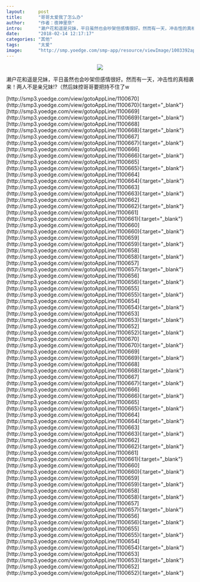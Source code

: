 ```yaml
---
layout:     post
title:      "哥哥太爱我了怎么办"
author:     "作者：夜神里奈"
intro:      "濑户花和遥是兄妹，平日虽然也会吵架但感情很好。然而有一天，冲击性的真相袭来！两人不是亲兄妹!?（然后妹控哥哥要把持不住了w"
date:       "2018-02-14 12:17:17"
categories: "其他"
tags:       "太爱"
image:      "http://smp.yoedge.com/smp-app/resource/viewImage/1003392appline.png"
---
```

<div style="text-align: center">
<p><img src="http://smp.yoedge.com/smp-app/resource/viewImage/1003392appline.png"/></p>
</div>
<p class="post-meta">
<span>濑户花和遥是兄妹，平日虽然也会吵架但感情很好。然而有一天，冲击性的真相袭来！两人不是亲兄妹!?（然后妹控哥哥要把持不住了w</span>
</p>
[http://smp3.yoedge.com/view/gotoAppLine/1100670](http://smp3.yoedge.com/view/gotoAppLine/1100670){:target="_blank"}
[http://smp3.yoedge.com/view/gotoAppLine/1100669](http://smp3.yoedge.com/view/gotoAppLine/1100669){:target="_blank"}
[http://smp3.yoedge.com/view/gotoAppLine/1100668](http://smp3.yoedge.com/view/gotoAppLine/1100668){:target="_blank"}
[http://smp3.yoedge.com/view/gotoAppLine/1100667](http://smp3.yoedge.com/view/gotoAppLine/1100667){:target="_blank"}
[http://smp3.yoedge.com/view/gotoAppLine/1100666](http://smp3.yoedge.com/view/gotoAppLine/1100666){:target="_blank"}
[http://smp3.yoedge.com/view/gotoAppLine/1100665](http://smp3.yoedge.com/view/gotoAppLine/1100665){:target="_blank"}
[http://smp3.yoedge.com/view/gotoAppLine/1100664](http://smp3.yoedge.com/view/gotoAppLine/1100664){:target="_blank"}
[http://smp3.yoedge.com/view/gotoAppLine/1100663](http://smp3.yoedge.com/view/gotoAppLine/1100663){:target="_blank"}
[http://smp3.yoedge.com/view/gotoAppLine/1100662](http://smp3.yoedge.com/view/gotoAppLine/1100662){:target="_blank"}
[http://smp3.yoedge.com/view/gotoAppLine/1100661](http://smp3.yoedge.com/view/gotoAppLine/1100661){:target="_blank"}
[http://smp3.yoedge.com/view/gotoAppLine/1100660](http://smp3.yoedge.com/view/gotoAppLine/1100660){:target="_blank"}
[http://smp3.yoedge.com/view/gotoAppLine/1100659](http://smp3.yoedge.com/view/gotoAppLine/1100659){:target="_blank"}
[http://smp3.yoedge.com/view/gotoAppLine/1100658](http://smp3.yoedge.com/view/gotoAppLine/1100658){:target="_blank"}
[http://smp3.yoedge.com/view/gotoAppLine/1100657](http://smp3.yoedge.com/view/gotoAppLine/1100657){:target="_blank"}
[http://smp3.yoedge.com/view/gotoAppLine/1100656](http://smp3.yoedge.com/view/gotoAppLine/1100656){:target="_blank"}
[http://smp3.yoedge.com/view/gotoAppLine/1100655](http://smp3.yoedge.com/view/gotoAppLine/1100655){:target="_blank"}
[http://smp3.yoedge.com/view/gotoAppLine/1100654](http://smp3.yoedge.com/view/gotoAppLine/1100654){:target="_blank"}
[http://smp3.yoedge.com/view/gotoAppLine/1100653](http://smp3.yoedge.com/view/gotoAppLine/1100653){:target="_blank"}
[http://smp3.yoedge.com/view/gotoAppLine/1100652](http://smp3.yoedge.com/view/gotoAppLine/1100652){:target="_blank"}
[http://smp3.yoedge.com/view/gotoAppLine/1100670](http://smp3.yoedge.com/view/gotoAppLine/1100670){:target="_blank"}
[http://smp3.yoedge.com/view/gotoAppLine/1100669](http://smp3.yoedge.com/view/gotoAppLine/1100669){:target="_blank"}
[http://smp3.yoedge.com/view/gotoAppLine/1100668](http://smp3.yoedge.com/view/gotoAppLine/1100668){:target="_blank"}
[http://smp3.yoedge.com/view/gotoAppLine/1100667](http://smp3.yoedge.com/view/gotoAppLine/1100667){:target="_blank"}
[http://smp3.yoedge.com/view/gotoAppLine/1100666](http://smp3.yoedge.com/view/gotoAppLine/1100666){:target="_blank"}
[http://smp3.yoedge.com/view/gotoAppLine/1100665](http://smp3.yoedge.com/view/gotoAppLine/1100665){:target="_blank"}
[http://smp3.yoedge.com/view/gotoAppLine/1100664](http://smp3.yoedge.com/view/gotoAppLine/1100664){:target="_blank"}
[http://smp3.yoedge.com/view/gotoAppLine/1100663](http://smp3.yoedge.com/view/gotoAppLine/1100663){:target="_blank"}
[http://smp3.yoedge.com/view/gotoAppLine/1100662](http://smp3.yoedge.com/view/gotoAppLine/1100662){:target="_blank"}
[http://smp3.yoedge.com/view/gotoAppLine/1100661](http://smp3.yoedge.com/view/gotoAppLine/1100661){:target="_blank"}
[http://smp3.yoedge.com/view/gotoAppLine/1100660](http://smp3.yoedge.com/view/gotoAppLine/1100660){:target="_blank"}
[http://smp3.yoedge.com/view/gotoAppLine/1100659](http://smp3.yoedge.com/view/gotoAppLine/1100659){:target="_blank"}
[http://smp3.yoedge.com/view/gotoAppLine/1100658](http://smp3.yoedge.com/view/gotoAppLine/1100658){:target="_blank"}
[http://smp3.yoedge.com/view/gotoAppLine/1100657](http://smp3.yoedge.com/view/gotoAppLine/1100657){:target="_blank"}
[http://smp3.yoedge.com/view/gotoAppLine/1100656](http://smp3.yoedge.com/view/gotoAppLine/1100656){:target="_blank"}
[http://smp3.yoedge.com/view/gotoAppLine/1100655](http://smp3.yoedge.com/view/gotoAppLine/1100655){:target="_blank"}
[http://smp3.yoedge.com/view/gotoAppLine/1100654](http://smp3.yoedge.com/view/gotoAppLine/1100654){:target="_blank"}
[http://smp3.yoedge.com/view/gotoAppLine/1100653](http://smp3.yoedge.com/view/gotoAppLine/1100653){:target="_blank"}
[http://smp3.yoedge.com/view/gotoAppLine/1100652](http://smp3.yoedge.com/view/gotoAppLine/1100652){:target="_blank"}


